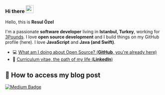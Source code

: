 
### Hi there <a href="https://www.resulozel.com.tr/"><img src="https://media.giphy.com/media/hvRJCLFzcasrR4ia7z/giphy.gif" width="25px"></a>

Hello, this is **Resul Özel**

I'm a passionate **software developer** living in **Istanbul, Turkey**, working for [3Pounds](http://www.3pounds.io).
I love **open source development** and I build things on my GitHub profile (here).
I love **JavaScript** and **Java (and Swift)**.

- 💻  [What am I doing about Open Source? (**GitHub**, you're already here)](https://github.com/rozel96)
- 🏹  [Curriculum vitae, the path of my life (**LinkedIn**)](https://linkedin.com/in/resul-özel-3710601a1)


## 📝 How to access my blog post

[![Medium Badge](https://img.shields.io/badge/ResulOzel-Medium-blue?style=for-the-badge&logo=medium)](https://medium.com/@rslozl)



